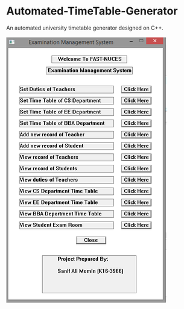 # Automated-TimeTable-Generator
An automated university timetable generator designed on C++.\
\
![alt text](https://github.com/sanifalimomin/Examination-Management-System/blob/master/GUI.PNG)
